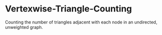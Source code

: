 # Vertexwise-Triangle-Counting
Counting the number of triangles adjacent with each node in an undirected, unweighted graph.
